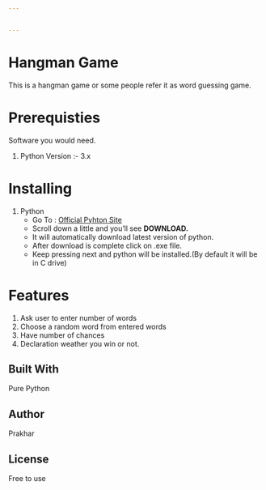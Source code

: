```yaml
---


---
```


<h1 id="hangman-game">Hangman Game</h1>
<p>This is a hangman game or some people refer it as word guessing game.</p>
<h1 id="prerequisties">Prerequisties</h1>
<p>Software you would need.</p>
<ol>
<li>Python Version :- 3.x</li>
</ol>
<h1 id="installing">Installing</h1>
<ol>
<li>Python
<ul>
<li>Go To :  <a href="https://www.python.org/">Official Pyhton Site</a></li>
<li>Scroll down a little and you’ll see  <strong>DOWNLOAD.</strong></li>
<li>It will automatically download latest version of python.</li>
<li>After download is complete click on .exe file.</li>
<li>Keep pressing next and python will be installed.(By default it will be in C drive)</li>
</ul>
</li>
</ol>
<h1 id="features">Features</h1>
<ol>
<li>Ask user to enter number of words</li>
<li>Choose a random word from entered words</li>
<li>Have number of chances</li>
<li>Declaration weather you win or not.</li>
</ol>
<h2 id="built-with">Built With</h2>
<p>Pure Python</p>
<h2 id="author">Author</h2>
<p>Prakhar</p>
<h2 id="license">License</h2>
<p>Free to use</p>

